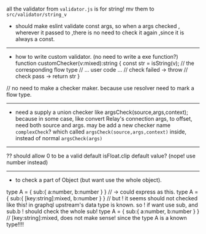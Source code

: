 all the validator from `validator.js` is for string! mv them to `src/validator/string_v`

  * should make eslint validate  const args, so when a args checked ,
  wherever it passed to ,there is no need to check it again ,since it is always
  a const.

-------------------------------
  * how to write custom validator. (no need to write a exe function?)
function customChecker(v:mixed):string {
  const str = isString(v); // the corresponding flow type
  // ... user code ...
  // check failed -> throw
  // check pass -> return str
}

// no need to make a checker maker. because use resolver need to mark
a flow type.

-----------------------------------
  * need a supply a union checker like
  argsCheck(source,args,context);
  because in some case, like convert Relay's connection args, to offset,
  need both source and args.
  may be add a new checker name `complexCheck`? which called `argsCheck(source,args,context)` inside, instead of normal `argsCheck(args)`

-------------
 ?? should allow 0 to be a valid default isFloat.clip default value? (nope! use number instead)

-------------------
  * to check a part of Object (but want use the whole object).

type A = {
  sub:{
    a:number,
    b:number
  }
}
// -> could express as this.
type A = {
  sub:{
    [key:string]:mixed,
    b:number
  }
}
// but ! it seems should not checked like this! in graphql upstream's data type is known.
so ! if want use  sub, and sub.b ! should check the whole sub!
type A = {
  sub:{
    a:number,
    b:number
  }
}
// [key:string]:mixed, does not make sense! since the  type A is a known type!!!!
